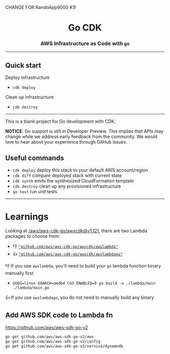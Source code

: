 CHANGE FOR RandoApp9000 #3!
<html>
<div align="center">
<h1>Go CDK</h1>
<h3>AWS Infrastructure as Code with <code>go</code></h3>

</div>
</html>

---

## Quick start

Deploy infrastructure

- `cdk deploy`

Clean up infrastructure

- `cdk destroy`

---

This is a blank project for Go development with CDK.

**NOTICE**: Go support is still in Developer Preview. This implies that APIs may
change while we address early feedback from the community. We would love to hear
about your experience through GitHub issues.

## Useful commands

- `cdk deploy` deploy this stack to your default AWS account/region
- `cdk diff` compare deployed stack with current state
- `cdk synth` emits the synthesized CloudFormation template
- `cdk destroy` clean up any provisioned infrastructure
- `go test` run unit tests

---

# Learnings

Looking at [/aws/aws-cdk-go/awscdk@v1.121](https://pkg.go.dev/github.com/aws/aws-cdk-go/awscdk), there are two Lambda packages to choose from:

- 👎 [`"github.com/aws/aws-cdk-go/awscdk/awslambda"`][awslambda]
- 👍 [`"github.com/aws/aws-cdk-go/awscdk/awslambdago"`][awslambdago]

👎 If you use `awslambda`, you'll need to build your `go` lambda function binary manually first

- `GOOS=linux GOARCH=amd64 CGO_ENABLED=0 go build -o ./lambda/main ./lambda/main.go`

👍 If you use `awslambdago`, you do not need to manually build any binary

[awslambda]: https://pkg.go.dev/github.com/aws/aws-cdk-go/awscdk@v1.121.0-devpreview/awslambda
[awslambdago]: https://pkg.go.dev/github.com/aws/aws-cdk-go/awscdk@v1.121.0-devpreview/awslambdago

## Add AWS SDK code to Lambda fn

https://github.com/aws/aws-sdk-go-v2

```bash
go get github.com/aws/aws-sdk-go-v2/aws
go get github.com/aws/aws-sdk-go-v2/config
go get github.com/aws/aws-sdk-go-v2/service/dynamodb
```
